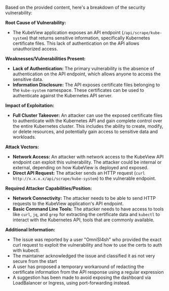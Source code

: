Based on the provided content, here's a breakdown of the security vulnerability:

**Root Cause of Vulnerability:**

*   The KubeView application exposes an API endpoint (`/api/scrape/kube-system`) that returns sensitive information, specifically Kubernetes certificate files. This lack of authentication on the API allows unauthorized access.

**Weaknesses/Vulnerabilities Present:**

*   **Lack of Authentication:** The primary vulnerability is the absence of authentication on the API endpoint, which allows anyone to access the sensitive data.
*   **Information Disclosure:** The API exposes certificate files belonging to the `kube-system` namespace. These certificates can be used to authenticate against the Kubernetes API server.

**Impact of Exploitation:**

*   **Full Cluster Takeover:** An attacker can use the exposed certificate files to authenticate with the Kubernetes API and gain complete control over the entire Kubernetes cluster. This includes the ability to create, modify, or delete resources, and potentially gain access to sensitive data and workloads.

**Attack Vectors:**

*   **Network Access:** An attacker with network access to the KubeView API endpoint can exploit this vulnerability. The attacker could be internal or external, depending on how KubeView is deployed and exposed.
*   **Direct API Request:** The attacker sends an HTTP request (`curl http://x.x.x.x/api/scrape/kube-system`) to the vulnerable endpoint.

**Required Attacker Capabilities/Position:**

*   **Network Connectivity:** The attacker needs to be able to send HTTP requests to the KubeView application's API endpoint.
*   **Basic Command Line Tools:** The attacker needs to have access to tools like `curl`, `jq`, and `grep` for extracting the certificate data and `kubectl` to interact with the Kubernetes API, tools that are commonly available.

**Additional Information:**

*   The issue was reported by a user "OmniSl4sh" who provided the exact curl request to exploit the vulnerability and how to use the certs to auth with kubectl.
*   The maintainer acknowledged the issue and classified it as not very secure from the start
*   A user has proposed a temporary workaround of redacting the certificate information from the API response using a regular expression
*   A suggestion has been made to avoid exposing the dashboard via LoadBalancer or Ingress, using port-forwarding instead.